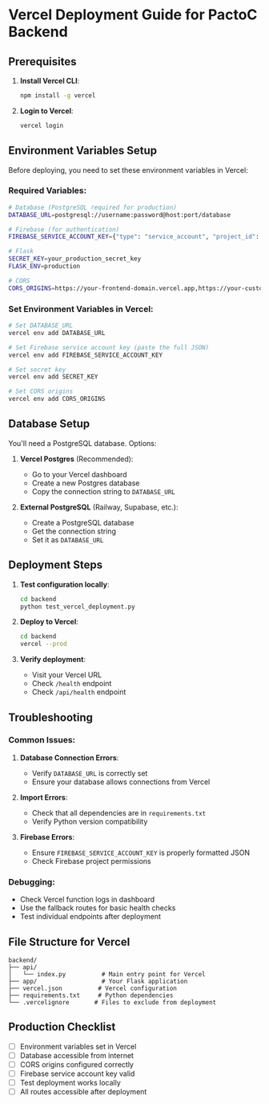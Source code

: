 # Vercel Deployment Guide for PactoC Backend

## Prerequisites

1. **Install Vercel CLI**:
   ```bash
   npm install -g vercel
   ```

2. **Login to Vercel**:
   ```bash
   vercel login
   ```

## Environment Variables Setup

Before deploying, you need to set these environment variables in Vercel:

### Required Variables:
```bash
# Database (PostgreSQL required for production)
DATABASE_URL=postgresql://username:password@host:port/database

# Firebase (for authentication)
FIREBASE_SERVICE_ACCOUNT_KEY={"type": "service_account", "project_id": "your_project_id", ...}

# Flask
SECRET_KEY=your_production_secret_key
FLASK_ENV=production

# CORS
CORS_ORIGINS=https://your-frontend-domain.vercel.app,https://your-custom-domain.com
```

### Set Environment Variables in Vercel:
```bash
# Set DATABASE_URL
vercel env add DATABASE_URL

# Set Firebase service account key (paste the full JSON)
vercel env add FIREBASE_SERVICE_ACCOUNT_KEY

# Set secret key  
vercel env add SECRET_KEY

# Set CORS origins
vercel env add CORS_ORIGINS
```

## Database Setup

You'll need a PostgreSQL database. Options:

1. **Vercel Postgres** (Recommended):
   - Go to your Vercel dashboard
   - Create a new Postgres database
   - Copy the connection string to `DATABASE_URL`

2. **External PostgreSQL** (Railway, Supabase, etc.):
   - Create a PostgreSQL database
   - Get the connection string
   - Set it as `DATABASE_URL`

## Deployment Steps

1. **Test configuration locally**:
   ```bash
   cd backend
   python test_vercel_deployment.py
   ```

2. **Deploy to Vercel**:
   ```bash
   cd backend
   vercel --prod
   ```

3. **Verify deployment**:
   - Visit your Vercel URL
   - Check `/health` endpoint
   - Check `/api/health` endpoint

## Troubleshooting

### Common Issues:

1. **Database Connection Errors**:
   - Verify `DATABASE_URL` is correctly set
   - Ensure your database allows connections from Vercel

2. **Import Errors**:
   - Check that all dependencies are in `requirements.txt`
   - Verify Python version compatibility

3. **Firebase Errors**:
   - Ensure `FIREBASE_SERVICE_ACCOUNT_KEY` is properly formatted JSON
   - Check Firebase project permissions

### Debugging:
- Check Vercel function logs in dashboard
- Use the fallback routes for basic health checks
- Test individual endpoints after deployment

## File Structure for Vercel

```
backend/
├── api/
│   └── index.py          # Main entry point for Vercel
├── app/                  # Your Flask application
├── vercel.json          # Vercel configuration
├── requirements.txt     # Python dependencies
└── .vercelignore       # Files to exclude from deployment
```

## Production Checklist

- [ ] Environment variables set in Vercel
- [ ] Database accessible from internet
- [ ] CORS origins configured correctly
- [ ] Firebase service account key valid
- [ ] Test deployment works locally
- [ ] All routes accessible after deployment
